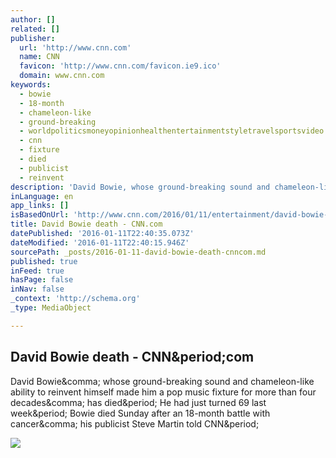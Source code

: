 ```yaml
---
author: []
related: []
publisher:
  url: 'http://www.cnn.com'
  name: CNN
  favicon: 'http://www.cnn.com/favicon.ie9.ico'
  domain: www.cnn.com
keywords:
  - bowie
  - 18-month
  - chameleon-like
  - ground-breaking
  - worldpoliticsmoneyopinionhealthentertainmentstyletravelsportsvideo
  - cnn
  - fixture
  - died
  - publicist
  - reinvent
description: 'David Bowie, whose ground-breaking sound and chameleon-like ability to reinvent himself made him a pop music fixture for more than four decades, has died. He had just turned 69 last week. Bowie died Sunday after an 18-month battle with cancer, his publicist Steve Martin told CNN.'
inLanguage: en
app_links: []
isBasedOnUrl: 'http://www.cnn.com/2016/01/11/entertainment/david-bowie-death/index.html'
title: David Bowie death - CNN.com
datePublished: '2016-01-11T22:40:35.073Z'
dateModified: '2016-01-11T22:40:15.946Z'
sourcePath: _posts/2016-01-11-david-bowie-death-cnncom.md
published: true
inFeed: true
hasPage: false
inNav: false
_context: 'http://schema.org'
_type: MediaObject

---
```

<article style=""><h1>David Bowie death - CNN&amp;period;com</h1><p>David Bowie&amp;comma; whose ground-breaking sound and chameleon-like ability to reinvent himself made him a pop music fixture for more than four decades&amp;comma; has died&amp;period; He had just turned 69 last week&amp;period; Bowie died Sunday after an 18-month battle with cancer&amp;comma; his publicist Steve Martin told CNN&amp;period;</p><img src="http://i.cdn.turner.com/cnn/.e/img/4.0/logos/cnn_logo_social.jpg" /></article>